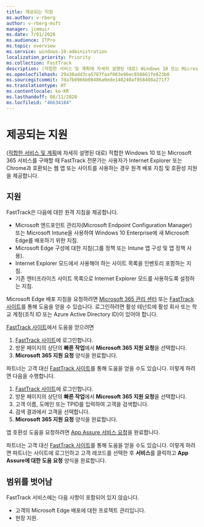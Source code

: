 ```yaml
---
title: 제공되는 지원
ms.author: v-rberg
author: v-rberg-msft
manager: jimmuir
ms.date: 7/01/2020
ms.audience: ITPro
ms.topic: overview
ms.service: windows-10-administration
localization_priority: Priority
ms.collection: FastTrack
description: (적합한 서비스 및 계획에 자세히 설명된 대로) Windows 10 또는 Microsoft 365 서비스를 구매할 때 FastTrack 전문가는 사용자가 Internet Explorer 또는 Chrome과 호환되는 웹 앱 또는 사이트를 사용하는 경우 원격 배포 지침 및 호환성 지원을 제공합니다.
ms.openlocfilehash: 29a38add3ca5787faaf083e96ec858661fe823b0
ms.sourcegitcommit: 7da7b0966b08486a0ede148240af958408a271f7
ms.translationtype: HT
ms.contentlocale: ko-KR
ms.lasthandoff: 08/11/2020
ms.locfileid: "46634184"
---
```

# <a name="assistance-offered"></a>제공되는 지원

([적합한 서비스 및 계획](M365-eligible-services-and-plans.md)에 자세히 설명된 대로) 적합한 Windows 10 또는 Microsoft 365 서비스를 구매할 때 FastTrack 전문가는 사용자가 Internet Explorer 또는 Chrome과 호환되는 웹 앱 또는 사이트를 사용하는 경우 원격 배포 지침 및 호환성 지원을 제공합니다. 

## <a name="assistance"></a>지원

FastTrack은 다음에 대한 원격 지침을 제공합니다.
- Microsoft 엔드포인트 관리자(Microsoft Endpoint Configuration Manager) 또는 Microsoft Intune을 사용하여 Windows 10 Enterprise에 새 Microsoft Edge를 배포하기 위한 지침.
- Microsoft Edge 구성에 대한 지침(그룹 정책 또는 Intune 앱 구성 및 앱 정책 사용).
- Internet Explorer 모드에서 사용해야 하는 사이트 목록을 인벤토리 포함하는 지침.
- 기존 엔터프라이즈 사이트 목록으로 Internet Explorer 모드를 사용하도록 설정하는 지침.

Microsoft Edge 배포 지침을 요청하려면 [Microsoft 365 관리 센터](https://go.microsoft.com/fwlink/?linkid=2032704) 또는 [FastTrack 사이트](https://go.microsoft.com/fwlink/?linkid=780698)를 통해 도움을 얻을 수 있습니다. 로그인하려면 활성 테넌트에 활성 회사 또는 학교 계정(조직 ID 또는 Azure Active Directory ID)이 있어야 합니다. 

[FastTrack 사이트](https://go.microsoft.com/fwlink/?linkid=780698)에서 도움을 얻으려면 
1.    [FastTrack 사이트](https://go.microsoft.com/fwlink/?linkid=780698)에 로그인합니다. 
2.    방문 페이지의 상단의 **빠른 작업**에서 **Microsoft 365 지원 요청**을 선택합니다.
3.    **Microsoft 365 지원 요청** 양식을 완료합니다.
  
파트너는 고객 대신 [FastTrack 사이트](https://go.microsoft.com/fwlink/?linkid=780698)를 통해 도움을 얻을 수도 있습니다. 이렇게 하려면 다음을 수행합니다.
1.    [FastTrack 사이트](https://go.microsoft.com/fwlink/?linkid=780698)에 로그인합니다. 
2.    방문 페이지의 상단의 **빠른 작업**에서 **Microsoft 365 지원 요청**을 선택합니다.
3.    고객 이름, 도메인 또는 TPID를 입력하여 고객을 검색합니다.
4.    검색 결과에서 고객을 선택합니다.
5.    **Microsoft 365 지원 요청** 양식을 완료합니다.
 
앱 호환성 도움을 요청하려면 [App Assure 서비스 요청](https://go.microsoft.com/fwlink/?linkid=2022721)을 완료합니다.

파트너는 고객 대신 [FastTrack 사이트](https://go.microsoft.com/fwlink/?linkid=780698)를 통해 도움을 얻을 수도 있습니다. 이렇게 하려면 파트너는 사이트에 로그인하고 고객 레코드를 선택한 후 **서비스**를 클릭하고 **App Assure에 대한 도움 요청** 양식을 완료합니다.

## <a name="out-of-scope"></a>범위를 벗어남

FastTrack 서비스에는 다음 사항이 포함되어 있지 않습니다.
- 고객의 Microsoft Edge 배포에 대한 프로젝트 관리입니다.
- 현장 지원.

